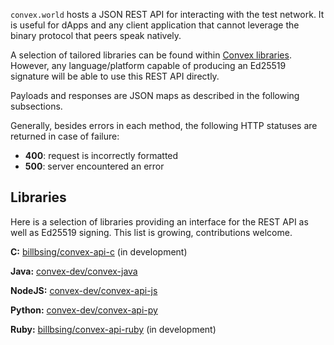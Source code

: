 `convex.world` hosts a JSON REST API for interacting with the test network. It is useful for dApps and any client application
that cannot leverage the binary protocol that peers speak natively.

A selection of tailored libraries can be found within [Convex libraries](https://github.com/Convex-Dev). However,
any language/platform capable of producing an Ed25519 signature will be able to use this REST API directly.

Payloads and responses are JSON maps as described in the following subsections.

Generally, besides errors in each method, the following HTTP statuses are returned in case of failure:

- **400**: request is incorrectly formatted
- **500**: server encountered an error


## Libraries

Here is a selection of libraries providing an interface for the REST API as well as Ed25519 signing. This list is
growing, contributions welcome.

**C:** [billbsing/convex-api-c](https://github.com/billbsing/convex-api-c.git) (in development)

**Java:** [convex-dev/convex-java](https://github.com/Convex-Dev/convex-java)

**NodeJS:** [convex-dev/convex-api-js](https://github.com/Convex-Dev/convex-api-js)

**Python:** [convex-dev/convex-api-py](https://github.com/Convex-Dev/convex-api-py)

**Ruby:** [billbsing/convex-api-ruby](https://github.com/billbsing/convex-api-ruby.git) (in development)
